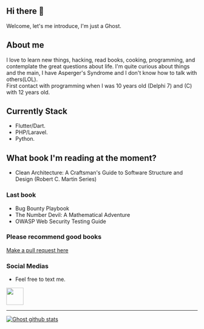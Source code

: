 ## Hi there 👋
Welcome, let's me introduce, I'm just a Ghost.

## About me
I love to learn new things, hacking, read books, cooking, programming, and contemplate the great questions about life. I'm quite curious about things and the main, I have Asperger's Syndrome and I don't know how to talk with others(LOL).  
First contact with programming when I was 10 years old (Delphi 7) and (C) with 12 years old.

## Currently Stack
* Flutter/Dart.   
* PHP/Laravel.  
* Python.  

## What book I'm reading at the moment?
* Clean Architecture: A Craftsman's Guide to Software Structure and Design (Robert C. Martin Series) 
### Last book
* Bug Bounty Playbook
* The Number Devil: A Mathematical Adventure  
* OWASP Web Security Testing Guide
### Please recommend good books
[Make a pull request here](https://github.com/raphaelbarbosaqwerty/BookStudy)

### Social Medias
* Feel free to text me.  
<a href="https://www.linkedin.com/in/raphaelbarbosaqwerty/">
  <img src="https://www.flaticon.com/svg/static/icons/svg/61/61109.svg" height="45">
</a>
  
------  
[![Ghost github stats](https://github-readme-stats.vercel.app/api?username=raphaelbarbosaqwerty&theme=radical)](https://github.com/anuraghazra/github-readme-stats)
